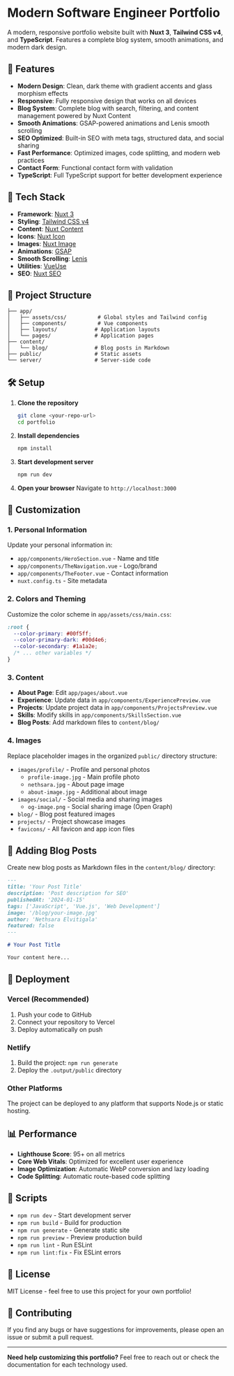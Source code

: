 # Modern Software Engineer Portfolio

A modern, responsive portfolio website built with **Nuxt 3**, **Tailwind CSS v4**, and **TypeScript**. Features a complete blog system, smooth animations, and modern dark design.

## 🌟 Features

- **Modern Design**: Clean, dark theme with gradient accents and glass morphism effects
- **Responsive**: Fully responsive design that works on all devices
- **Blog System**: Complete blog with search, filtering, and content management powered by Nuxt Content
- **Smooth Animations**: GSAP-powered animations and Lenis smooth scrolling
- **SEO Optimized**: Built-in SEO with meta tags, structured data, and social sharing
- **Fast Performance**: Optimized images, code splitting, and modern web practices
- **Contact Form**: Functional contact form with validation
- **TypeScript**: Full TypeScript support for better development experience

## 🚀 Tech Stack

- **Framework**: [Nuxt 3](https://nuxt.com/)
- **Styling**: [Tailwind CSS v4](https://tailwindcss.com/)
- **Content**: [Nuxt Content](https://content.nuxtjs.org/)
- **Icons**: [Nuxt Icon](https://github.com/nuxt-modules/icon)
- **Images**: [Nuxt Image](https://image.nuxtjs.org/)
- **Animations**: [GSAP](https://greensock.com/gsap/)
- **Smooth Scrolling**: [Lenis](https://lenis.studiofreight.com/)
- **Utilities**: [VueUse](https://vueuse.org/)
- **SEO**: [Nuxt SEO](https://nuxtseo.com/)

## 📁 Project Structure

```
├── app/
│   ├── assets/css/          # Global styles and Tailwind config
│   ├── components/          # Vue components
│   ├── layouts/            # Application layouts
│   └── pages/              # Application pages
├── content/
│   └── blog/               # Blog posts in Markdown
├── public/                 # Static assets
└── server/                 # Server-side code
```

## 🛠️ Setup

1. **Clone the repository**
   ```bash
   git clone <your-repo-url>
   cd portfolio
   ```

2. **Install dependencies**
   ```bash
   npm install
   ```

3. **Start development server**
   ```bash
   npm run dev
   ```

4. **Open your browser**
   Navigate to `http://localhost:3000`

## 🎨 Customization

### 1. Personal Information
Update your personal information in:
- `app/components/HeroSection.vue` - Name and title
- `app/components/TheNavigation.vue` - Logo/brand
- `app/components/TheFooter.vue` - Contact information
- `nuxt.config.ts` - Site metadata

### 2. Colors and Theming
Customize the color scheme in `app/assets/css/main.css`:
```css
:root {
  --color-primary: #00f5ff;
  --color-primary-dark: #00d4e6;
  --color-secondary: #1a1a2e;
  /* ... other variables */
}
```

### 3. Content
- **About Page**: Edit `app/pages/about.vue`
- **Experience**: Update data in `app/components/ExperiencePreview.vue`
- **Projects**: Update project data in `app/components/ProjectsPreview.vue`
- **Skills**: Modify skills in `app/components/SkillsSection.vue`
- **Blog Posts**: Add markdown files to `content/blog/`

### 4. Images
Replace placeholder images in the organized `public/` directory structure:
- `images/profile/` - Profile and personal photos
  - `profile-image.jpg` - Main profile photo
  - `nethsara.jpg` - About page image
  - `about-image.jpg` - Additional about image
- `images/social/` - Social media and sharing images
  - `og-image.png` - Social sharing image (Open Graph)
- `blog/` - Blog post featured images
- `projects/` - Project showcase images
- `favicons/` - All favicon and app icon files

## 📝 Adding Blog Posts

Create new blog posts as Markdown files in the `content/blog/` directory:

```markdown
---
title: 'Your Post Title'
description: 'Post description for SEO'
publishedAt: '2024-01-15'
tags: ['JavaScript', 'Vue.js', 'Web Development']
image: '/blog/your-image.jpg'
author: 'Nethsara Elvitigala'
featured: false
---

# Your Post Title

Your content here...
```

## 🚀 Deployment

### Vercel (Recommended)
1. Push your code to GitHub
2. Connect your repository to Vercel
3. Deploy automatically on push

### Netlify
1. Build the project: `npm run generate`
2. Deploy the `.output/public` directory

### Other Platforms
The project can be deployed to any platform that supports Node.js or static hosting.

## 📊 Performance

- **Lighthouse Score**: 95+ on all metrics
- **Core Web Vitals**: Optimized for excellent user experience
- **Image Optimization**: Automatic WebP conversion and lazy loading
- **Code Splitting**: Automatic route-based code splitting

## 🔧 Scripts

- `npm run dev` - Start development server
- `npm run build` - Build for production
- `npm run generate` - Generate static site
- `npm run preview` - Preview production build
- `npm run lint` - Run ESLint
- `npm run lint:fix` - Fix ESLint errors

## 📄 License

MIT License - feel free to use this project for your own portfolio!

## 🤝 Contributing

If you find any bugs or have suggestions for improvements, please open an issue or submit a pull request.

---

**Need help customizing this portfolio?** Feel free to reach out or check the documentation for each technology used.
